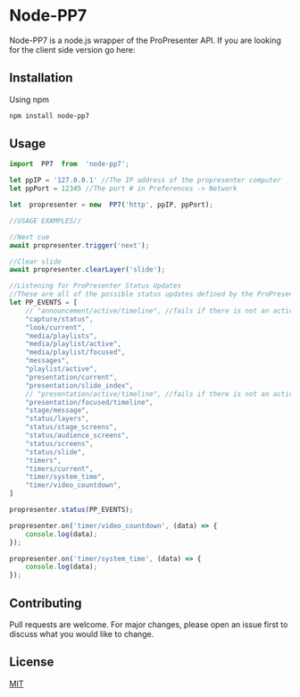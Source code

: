 
# Node-PP7

Node-PP7 is a node.js wrapper of the ProPresenter API.  If you are looking for the client side version go here:

## Installation

Using npm

```bash
npm install node-pp7
```

## Usage

```js
import  PP7  from  'node-pp7';

let ppIP = '127.0.0.1' //The IP address of the propresenter computer
let ppPort = 12345 //The port # in Preferences -> Network

let  propresenter = new  PP7('http', ppIP, ppPort);

//USAGE EXAMPLES//

//Next cue
await propresenter.trigger('next');

//Clear slide
await propresenter.clearLayer('slide');

//Listening for ProPresenter Status Updates
//These are all of the possible status updates defined by the ProPresenter API. Only pass what you need to the status function to reduce overhead.
let PP_EVENTS = [
    // "announcement/active/timeline", //fails if there is not an active timeline running when you request status updates
    "capture/status",
    "look/current",
    "media/playlists",
    "media/playlist/active",
    "media/playlist/focused",
    "messages",
    "playlist/active",
    "presentation/current",
    "presentation/slide_index",
    // "presentation/active/timeline", //fails if there is not an active timeline running when you request status updates
    "presentation/focused/timeline",
    "stage/message",
    "status/layers",
    "status/stage_screens",
    "status/audience_screens",
    "status/screens",
    "status/slide",
    "timers",
    "timers/current",
    "timer/system_time",
    "timer/video_countdown",
]

propresenter.status(PP_EVENTS);

propresenter.on('timer/video_countdown', (data) => {
    console.log(data);
});

propresenter.on('timer/system_time', (data) => {
    console.log(data);
});
```

## Contributing
Pull requests are welcome. For major changes, please open an issue first to discuss what you would like to change.

## License
[MIT](https://choosealicense.com/licenses/mit/)